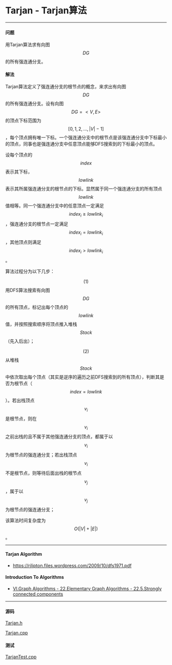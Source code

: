 <script type="text/javascript" src="https://cdnjs.cloudflare.com/ajax/libs/mathjax/2.7.1/MathJax.js?config=TeX-AMS-MML_HTMLorMML"></script>

# Tarjan - Tarjan算法

--------

#### 问题

用Tarjan算法求有向图$$ DG $$的所有强连通分支。

#### 解法

Tarjan算法定义了强连通分支的根节点的概念，来求出有向图$$ DG $$的所有强连通分支。设有向图$$ DG = <V,E> $$的顶点下标范围为$$ [0, 1, 2, \dots, |V|-1] $$，每个顶点拥有唯一下标。一个强连通分支中的根节点是该强连通分支中下标最小的顶点，同事也是强连通分支中任意顶点能够DFS搜索到的下标最小的顶点。

设每个顶点的$$ index $$表示其下标，$$ lowlink $$表示其所属强连通分支的根节点的下标。显然属于同一个强连通分支的所有顶点$$ lowlink $$值相等。同一个强连通分支中的任意顶点一定满足$$ index_i \geq lowlink_i $$，强连通分支的根节点一定满足$$ index_i = lowlink_i $$，其他顶点则满足$$ index_i \gt lowlink_i $$。

算法过程分为以下几步：

$$ (1) $$ 用DFS算法搜索有向图$$ DG $$的所有顶点，标记出每个顶点的$$ lowlink $$值，并按照搜索顺序将顶点推入堆栈$$ Stack $$（先入后出）；

$$ (2) $$ 从堆栈$$ Stack $$中依次取出每个顶点（其实是逆序的遍历之前DFS搜索到的所有顶点），判断其是否为根节点（$$ index = lowlink $$）。若出栈顶点$$ v_i $$是根节点，则在$$ v_i $$之前出栈的且不属于其他强连通分支的顶点，都属于以$$ v_i $$为根节点的强连通分支；若出栈顶点$$ v_i $$不是根节点，则等待后面出栈的根节点$$ v_j $$，属于以$$ v_j $$为根节点的强连通分支；

该算法时间复杂度为$$ O(|V| + |E|) $$。

--------

#### Tarjan Algorithm

* https://rjlipton.files.wordpress.com/2009/10/dfs1971.pdf

#### Introduction To Algorithms

* [VI.Graph Algorithms - 22.Elementary Graph Algorithms - 22.5.Strongly connected components](https://mcdtu.files.wordpress.com/2017/03/introduction-to-algorithms-3rd-edition-sep-2010.pdf)

--------

#### 源码

[Tarjan.h](https://github.com/linrongbin16/Way-to-Algorithm/blob/master/src/GraphTheory/Connectivity/Tarjan.h)

[Tarjan.cpp](https://github.com/linrongbin16/Way-to-Algorithm/blob/master/src/GraphTheory/Connectivity/Tarjan.cpp)

#### 测试

[TarjanTest.cpp](https://github.com/linrongbin16/Way-to-Algorithm/blob/master/src/GraphTheory/Connectivity/TarjanTest.cpp)
